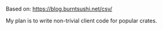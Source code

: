 Based on: https://blog.burntsushi.net/csv/

My plan is to write non-trivial client code for popular crates.

